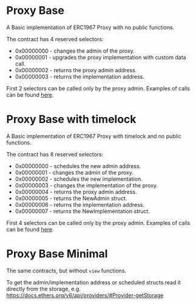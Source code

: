 # Proxy Base

A Basic implementation of ERC1967 Proxy with no public functions.

The contract has 4 reserved selectors:
 - 0x00000000 - changes the admin of the proxy.
 - 0x00000001 - upgrades the proxy implementation with custom data call.
 - 0x00000002 - returns the proxy admin address.
 - 0x00000003 - returns the implementation address.

 First 2 selectors can be called only by the proxy admin. Examples of calls can be found [here](https://github.com/nzmpi/proxyBase/blob/main/test/ProxyBase.t.sol).

# Proxy Base with timelock

A Basic implementation of ERC1967 Proxy with timelock and no public functions.

The contract has 8 reserved selectors:
 - 0x00000000 - schedules the new admin address.
 - 0x00000001 - changes the admin of the proxy.
 - 0x00000002 - schedules the new implementation.
 - 0x00000003 - changes the implementation of the proxy.
 - 0x00000004 - returns the proxy admin address.
 - 0x00000005 - returns the NewAdmin struct.
 - 0x00000006 - returns the implementation address.
 - 0x00000007 - returns the NewImplementation struct.

 First 4 selectors can be called only by the proxy admin. Examples of calls can be found [here](https://github.com/nzmpi/proxyBase/blob/main/test/ProxyBaseTimelock.t.sol).

# Proxy Base Minimal

The same contracts, but without `view` functions.

To get the admin/implementation address or scheduled structs read it directly from the storage,
e.g. https://docs.ethers.org/v6/api/providers/#Provider-getStorage